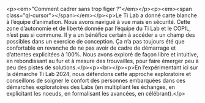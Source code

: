 &lt;p&gt;&lt;em&gt;&quot;Comment cadrer sans trop figer ?&quot;&lt;&#x2F;em&gt;&lt;&#x2F;p&gt;&lt;p&gt;&lt;em&gt;&lt;span class=&quot;ql-cursor&quot;&gt;﻿&lt;&#x2F;span&gt;&lt;&#x2F;em&gt;&lt;&#x2F;p&gt;&lt;p&gt;Le Ti Lab a donné carte blanche à l’équipe d’animation. Nous avons navigué à vue mais en sécurité. Cette zone d’autonomie et de liberté donnée par l’équipe du Ti Lab et le COPIL, n’est pas si commune. Il y a un bénéfice certain à accéder a un champ des possibles dans un exercice de conception. Ça n’a pas toujours été que confortable en revanche de ne pas avoir de cadre de démarrage et d’attentes explicitées à 100%. Nous avons exploré de façon libre et intuitive, en rebondissant au fur et à mesure des trouvailles, pour faire émerger peu à peu des pistes de solutions.&lt;&#x2F;p&gt;&lt;p&gt;&lt;br&gt;&lt;&#x2F;p&gt;&lt;p&gt;En l’expérimentant ici sur la démarche Ti Lab 2024, nous défendons cette approche exploratoire et conseillons de soigner le confort des personnes embarquées dans ces démarches exploratoires des Labs (en multipliant les échanges, en explicitant les noeuds, en formalisant les avancées, en célébrant).&lt;&#x2F;p&gt;
